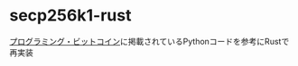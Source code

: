 # secp256k1-rust

[プログラミング・ビットコイン](https://www.oreilly.co.jp/books/9784873119021/)に掲載されているPythonコードを参考にRustで再実装
